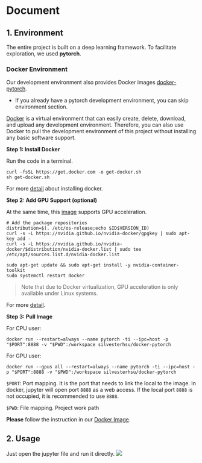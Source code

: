 # Document
## 1. Environment
The entire project is built on a deep learning framework. To facilitate exploration, we used **pytorch**.
### Docker Environment
Our development environment also provides Docker images [docker-pytorch](https://hub.docker.com/r/silvesterhsu/docker-pytorch). 

* If you already have a pytorch development environment, you can skip environment section.

[Docker](https://www.docker.com/) is a virtual environment that can easily create, delete, download, and upload any development environment. Therefore, you can also use Docker to pull the development environment of this project without installing any basic software support. 

**Step 1: Install Docker** 

Run the code in a terminal.
```shell
curl -fsSL https://get.docker.com -o get-docker.sh
sh get-docker.sh
```
For more [detail](https://docs.docker.com/engine/install/ubuntu/) about installing docker.


**Step 2: Add GPU Support (optional)**

At the same time, this [image](https://hub.docker.com/r/silvesterhsu/docker-pytorch) supports GPU acceleration. 
```shell
# Add the package repositories
distribution=$(. /etc/os-release;echo $ID$VERSION_ID)
curl -s -L https://nvidia.github.io/nvidia-docker/gpgkey | sudo apt-key add -
curl -s -L https://nvidia.github.io/nvidia-docker/$distribution/nvidia-docker.list | sudo tee /etc/apt/sources.list.d/nvidia-docker.list

sudo apt-get update && sudo apt-get install -y nvidia-container-toolkit
sudo systemctl restart docker
```
> Note that due to Docker virtualization, GPU acceleration is only available under Linux systems.

For more [detail](https://github.com/NVIDIA/nvidia-docker).

**Step 3: Pull Image**

For CPU user:
```shell
docker run --restart=always --name pytorch -ti --ipc=host -p "$PORT":8888 -v "$PWD":/workspace silvesterhsu/docker-pytorch
```

For GPU user:
```shell
docker run --gpus all --restart=always --name pytorch -ti --ipc=host -p "$PORT":8888 -v "$PWD":/workspace silvesterhsu/docker-pytorch
```

`$PORT`: Port mapping. It is the port that needs to link the local to the image. In docker, jupyter will open port `8888` as a web access. If the local port `8888` is not occupied, it is recommended to use `8888`.

`$PWD`: File mapping. Project work path

**Please** follow the instruction in our [Docker Image](https://hub.docker.com/repository/docker/silvesterhsu/docker-pytorch).

## 2. Usage
Just open the jupyter file and run it directly.
![](https://tva1.sinaimg.cn/large/007S8ZIlgy1ggpuavo8f6j30op0ae76w.jpg)
